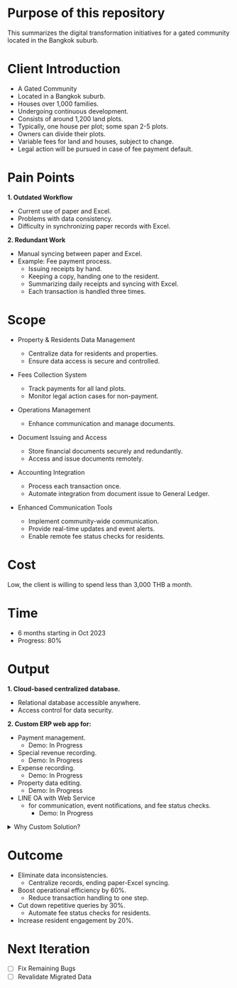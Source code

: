 # Purpose of this repository
This summarizes the digital transformation initiatives for a gated community located in the Bangkok suburb. 

# Client Introduction
- A Gated Community
- Located in a Bangkok suburb.
- Houses over 1,000 families.
- Undergoing continuous development.
- Consists of around 1,200 land plots.
- Typically, one house per plot; some span 2-5 plots.
- Owners can divide their plots.
- Variable fees for land and houses, subject to change.
- Legal action will be pursued in case of fee payment default.

# Pain Points
**1. Outdated Workflow**
- Current use of paper and Excel.
- Problems with data consistency.
- Difficulty in synchronizing paper records with Excel.

**2. Redundant Work**
- Manual syncing between paper and Excel.
- Example: Fee payment process.
  - Issuing receipts by hand.
  - Keeping a copy, handing one to the resident.
  - Summarizing daily receipts and syncing with Excel.
  - Each transaction is handled three times.

# Scope
- Property & Residents Data Management
  - Centralize data for residents and properties.
  - Ensure data access is secure and controlled.

- Fees Collection System
  - Track payments for all land plots.
  - Monitor legal action cases for non-payment.

- Operations Management
  - Enhance communication and manage documents.

- Document Issuing and Access
  - Store financial documents securely and redundantly.
  - Access and issue documents remotely.

- Accounting Integration
  - Process each transaction once.
  - Automate integration from document issue to General Ledger.

- Enhanced Communication Tools
  - Implement community-wide communication.
  - Provide real-time updates and event alerts.
  - Enable remote fee status checks for residents.

# Cost
Low, the client is willing to spend less than 3,000 THB a month.

# Time
- 6 months starting in Oct 2023
- Progress: 80%

# Output

**1. Cloud-based centralized database.**  
  - Relational database accessible anywhere.
  - Access control for data security.

**2. Custom ERP web app for:**
- Payment management.
  - Demo: In Progress
- Special revenue recording.
  - Demo: In Progress
- Expense recording.
  - Demo: In Progress
- Property data editing.
  - Demo: In Progress
- LINE OA with Web Service
  - for communication, event notifications, and fee status checks.
    - Demo: In Progress

<details>
  <summary>Why Custom Solution?</summary>
- Budget Considerations
  - High-end ERPs like SAP exceed our budget.
- Market Research
  - Evaluated various ERPs and accounting SaaS.
  - Open-source ERPs (Odoo, ERPNext) and accounting SaaS (Flow Account, PEAK) were explored.
- Decision Rationale
  - None matched our unique requirements.
  - Choose to create a custom solution.
</details>

# Outcome
- Eliminate data inconsistencies.
  - Centralize records, ending paper-Excel syncing.
- Boost operational efficiency by 60%.
  - Reduce transaction handling to one step.
- Cut down repetitive queries by 30%.
  - Automate fee status checks for residents.
- Increase resident engagement by 20%.

# Next Iteration
- [ ] Fix Remaining Bugs
- [ ] Revalidate Migrated Data
